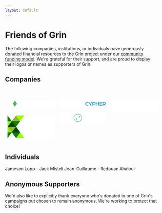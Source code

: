 ```yaml
---
layout: default
---
```

# Friends of Grin

The following companies, institutions, or individuals have generously donated financial resources to the Grin project under our [community funding model](funding.md). We're grateful for their support, and are proud to display their logos or names as supporters of Grin.

## Companies

[<img src="assets/images/logos/bitonic-white.png" width="30%" style="padding:8px;vertical-align:middle;" title="Bitonic">](https://www.bitonic.nl/)
[<img src="assets/images/logos/blockcypher_logo_white.svg" width="30%" style="padding:8px;vertical-align:middle;" title="BlockCypher">](https://www.blockcypher.com/)
[<img src="assets/images/logos/cypher_capital.png" width="30%" style="padding:8px 0px 8px 8px;position: relative; top: 34px;" title="Cypher Capital">](http://cyphercapital.net)
[<img src="assets/images/logos/kr1_med.png" width="30%" style="padding:8px;vertical-align:left;position: relative; top: 10px" title="KR1">](https://www.kryptonite1.co/)
[<img src="assets/images/logos/kyokan_teal_white.png" width="30%" style="padding:8px;vertical-align:middle;position: relative; top: -60px;" title="Kyokan">](https://kyokan.io/)



## Individuals

Jameson Lopp - Jack Misteli Jean-Guillaume - Redouan Ahaloui

## Anonymous Supporters

We'd also like to explicitly thank everyone who's donated to one of Grin's campaigns but chosen to remain anonymous. We're working to protect that choice!
